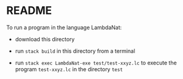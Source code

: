# README

To run a program in the language LambdaNat:

- download this directory

- run `stack build` in this directory from a terminal

- run `stack exec LambdaNat-exe test/test-xxyz.lc` to execute the program `test-xxyz.lc` in the directory `test`
  
